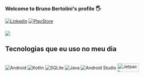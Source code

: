 
### Welcome to Bruno Bertolini's profile 🖐️ ###

[![Linkedin](https://img.shields.io/badge/LinkedIn-0077B5?style=for-the-badge&logo=linkedin&logoColor=white)](https://linkedin.com/in/bruno-bertolini)
[![PlayStore](https://img.shields.io/badge/Google_Play-414141?style=for-the-badge&logo=google-play&logoColor=white)](https://bit.ly/googleplay-brunobertolini)

### <img src="https://media-exp1.licdn.com/dms/image/C4E16AQGaKhR9iN5Plg/profile-displaybackgroundimage-shrink_200_800/0/1626823861335?e=1641427200&v=beta&t=DGDISKB6s7d12c_nlIlabjSbMXh0vq8SPamVd1CrlNY"> ###

## Tecnologias que eu uso no meu dia

<div style="display: inline_block"><br/>
<div style="display: inline_block">
  
  <img align="center" alt="Android" src="https://img.shields.io/badge/CSS3-1572B6?style=for-the-badge&logo=css3&logoColor=white" />
  <img align="center" alt="Kotlin" src="https://img.shields.io/badge/Kotlin-0095D5?&style=for-the-badge&logo=kotlin&logoColor=white" />
  <img align="center" alt="SQLite" src="https://img.shields.io/badge/SQLite-07405E?style=for-the-badge&logo=sqlite&logoColor=white" />
  <img align="center" alt="Java" src="https://img.shields.io/badge/Java-ED8B00?style=for-the-badge&logo=java&logoColor=white" />
  <img align="center" alt="Android Studio" src="https://img.shields.io/badge/TypeScript-007ACC?style=for-the-badge&logo=typescript&logoColor=white" />
  <img align="center" alt="Jetpack" src="https://encrypted-tbn0.gstatic.com/images?q=tbn:ANd9GcRmLzHy8OE2qOzk0f-svk-7nLj5aokTq7c0xA&usqp=CAU" width="70" height="28" />
  
</div><br/>



